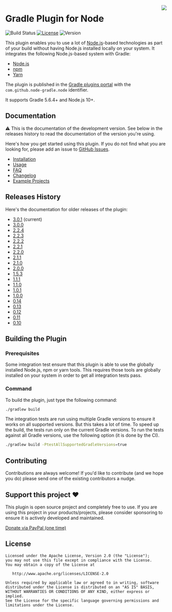 <a href="#support"><img align="right" src="docs/images/support.png?raw=true"></a>

# Gradle Plugin for Node

![Build Status](https://github.com/node-gradle/gradle-node-plugin/workflows/Build/badge.svg?branch=master)
[![License](https://img.shields.io/github/license/node-gradle/gradle-node-plugin.svg)](http://www.apache.org/licenses/LICENSE-2.0.html)
![Version](https://img.shields.io/badge/Version-3.0.0-orange.svg)

This plugin enables you to use a lot of [Node.js](https://nodejs.org)-based technologies as part of your 
build without having Node.js installed locally on your system. It integrates the following Node.js-based system
with Gradle:

* [Node.js](https://nodejs.org)
* [npm](https://www.npmjs.com/)
* [Yarn](https://yarnpkg.com/)

The plugin is published in the [Gradle plugins portal](https://plugins.gradle.org/plugin/com.github.node-gradle.node)
with the `com.github.node-gradle.node` identifier.

It supports Gradle 5.6.4+ and Node.js 10+.

## Documentation

⚠️ This is the documentation of the development version. See below in the releases history to read the 
documentation of the version you're using.

Here's how you get started using this plugin. If you do not find what you are looking for, please add an 
issue to [GitHub Issues](https://github.com/node-gradle/gradle-node-plugin/issues).

* [Installation](docs/installation.md)
* [Usage](docs/usage.md)
* [FAQ](docs/faq.md)
* [Changelog](CHANGELOG.md)
* [Example Projects](examples)


## Releases History

Here's the documentation for older releases of the plugin:

* [3.0.1](https://github.com/node-gradle/gradle-node-plugin/blob/3.0.1/README.md) (current)
* [3.0.0](https://github.com/node-gradle/gradle-node-plugin/blob/3.0.0/README.md)
* [2.2.4](https://github.com/node-gradle/gradle-node-plugin/blob/2.2.4/README.md)
* [2.2.3](https://github.com/node-gradle/gradle-node-plugin/blob/2.2.3/README.md)
* [2.2.2](https://github.com/node-gradle/gradle-node-plugin/blob/2.2.2/README.md)
* [2.2.1](https://github.com/node-gradle/gradle-node-plugin/blob/2.2.1/README.md)
* [2.2.0](https://github.com/node-gradle/gradle-node-plugin/blob/2.2.0/README.md)
* [2.1.1](https://github.com/node-gradle/gradle-node-plugin/blob/2.1.1/README.md)
* [2.1.0](https://github.com/node-gradle/gradle-node-plugin/blob/2.1.0/README.md)
* [2.0.0](https://github.com/node-gradle/gradle-node-plugin/blob/2.0.0/README.md)
* [1.5.3](https://github.com/node-gradle/gradle-node-plugin/blob/1.5.3/README.md)
* [1.1.1](https://github.com/node-gradle/gradle-node-plugin/blob/v1.1.1/README.md)
* [1.1.0](https://github.com/node-gradle/gradle-node-plugin/blob/v1.1.0/README.md)
* [1.0.1](https://github.com/node-gradle/gradle-node-plugin/blob/v1.0.1/README.md)
* [1.0.0](https://github.com/node-gradle/gradle-node-plugin/blob/v1.0.0/README.md)
* [0.14](https://github.com/node-gradle/gradle-node-plugin/blob/v0.14/README.md)
* [0.13](https://github.com/node-gradle/gradle-node-plugin/blob/v0.13/README.md)
* [0.12](https://github.com/node-gradle/gradle-node-plugin/blob/v0.12/README.md)
* [0.11](https://github.com/node-gradle/gradle-node-plugin/blob/v0.11/README.md)
* [0.10](https://github.com/node-gradle/gradle-node-plugin/blob/v0.10/README.md)


## Building the Plugin

### Prerequisites

Some integration test ensure that this plugin is able to use the globally installed Node.js, npm or yarn tools.
This requires those tools are globally installed on your system in order to get all integration tests pass.

### Command

To build the plugin, just type the following command:

```bash
./gradlew build
```

The integration tests are run using multiple Gradle versions to ensure it works on all supported versions.
But this takes a lot of time. To speed up the build, the tests run only on the current Gradle versions.
To run the tests against all Gradle versions, use the following option (it is done by the CI).

```bash
./gradlew build -PtestAllSupportedGradleVersions=true
```

## Contributing

Contributions are always welcome! If you'd like to contribute (and we hope you do) please send 
one of the existing contributors a nudge.

## <a name="support"></a> Support this project :heart:

This plugin is open source project and completely free to use. If you are using this project in your products/projects, please consider sponsoring to ensure it is actively developed and maintained.

[Donate via PayPal (one time)](https://www.paypal.me/ANordlund)

## License

```
Licensed under the Apache License, Version 2.0 (the "License");
you may not use this file except in compliance with the License.
You may obtain a copy of the License at

   http://www.apache.org/licenses/LICENSE-2.0

Unless required by applicable law or agreed to in writing, software
distributed under the License is distributed on an "AS IS" BASIS,
WITHOUT WARRANTIES OR CONDITIONS OF ANY KIND, either express or implied.
See the License for the specific language governing permissions and
limitations under the License.
```
